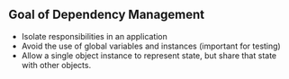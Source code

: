 ##  Goal of Dependency Management

* Isolate responsibilities in an application
* Avoid the use of global variables and instances (important for testing)
* Allow a single object instance to represent state, but share that state with other objects.
